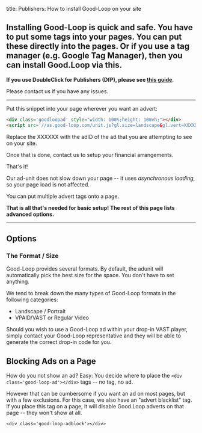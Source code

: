 
title: Publishers: How to install Good-Loop on your site

## Installing Good-Loop is quick and safe. You have to put some tags into your pages. You can put these directly into the pages. Or if you use a tag manager (e.g. Google Tag Manager), then you can install Good.Loop via this. 

**If you use DoubleClick for Publishers (DfP), please see [this guide](./Use-with-DoubleClick-for-Publishers-(DfP).md)**. 

Please contact us if you have any issues.

<hr>

Put this snippet into your page wherever you want an advert:

```html
<div class='goodloopad' style="width: 100%;height: 100vh;"></div>
<script src='//as.good-loop.com/unit.js?gl.size=landscape&gl.vert=XXXXXX' async></script>
```

Replace the XXXXXX with the adID of the ad that you are attempting to see on your site.

Once that is done, contact us to setup your financial arrangements. 

That's it!

Our ad-unit does not slow down your page -- it uses *asynchronous loading*, so your page load is not affected.

You can put multiple advert tags onto a page.

**That is all that's needed for basic setup! The rest of this page lists advanced options.**

<hr>

## Options

### The Format / Size

Good-Loop provides several formats. By default, the adunit will automatically pick the best size for the space. You don't have to set anything.

We tend to break down the many types of Good-Loop formats in the following categories:
* Landscape / Portrait
* VPAID/VAST or Regular Video

Should you wish to use a Good-Loop ad within your drop-in VAST player, simply contact your Good-Loop representative and they will be able to generate the correct drop-in code for you.


## Blocking Ads on a Page

How do you not show an ad? Easy: You decide where to place the <code>&lt;div class='good-loop-ad'&gt;&lt;/div&gt;</code> tags -- no tag, no ad. 

However that can be cumbersome if you want an ad on most pages, but with a few exclusions. For this case, we also have an "advert blacklist" tag. If you place this tag on a page, it will disable Good.Loop adverts on that page -- they won't show at all.

<code>&lt;div class='good-loop-adblock'>&lt;/div&gt;</code>